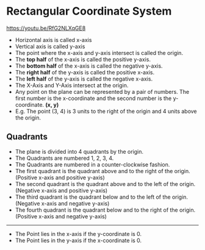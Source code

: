 # Rectangular Coordinate System

https://youtu.be/RfG2NLXqGE8

- Horizontal axis is called x-axis
- Vertical axis is called y-axis
- The point where the x-axis and y-axis intersect is called the origin.
- The **top half** of the x-axis is called the positive y-axis.
- The **bottom half** of the x-axis is called the negative y-axis.
- The **right half** of the y-axis is called the positive x-axis.
- The **left half** of the y-axis is called the negative x-axis.
- The X-Axis and Y-Axis intersect at the origin.
- Any point on the plane can be represented by a pair of numbers. The first number is the x-coordinate and the second number is the y-coordinate. **(x, y)**
- E.g. The point (3, 4) is 3 units to the right of the origin and 4 units above the origin.

## Quadrants

- The plane is divided into 4 quadrants by the origin.
- The Quadrants are numbered 1, 2, 3, 4.
- The Quadrants are numbered in a counter-clockwise fashion.
- The first quadrant is the quadrant above and to the right of the origin. (Positive x-axis and positive y-axis)
- The second quadrant is the quadrant above and to the left of the origin. (Negative x-axis and positive y-axis)
- The third quadrant is the quadrant below and to the left of the origin. (Negative x-axis and negative y-axis)
- The fourth quadrant is the quadrant below and to the right of the origin. (Positive x-axis and negative y-axis)
---
- The Point lies in the x-axis if the y-coordinate is 0.
- The Point lies in the y-axis if the x-coordinate is 0.